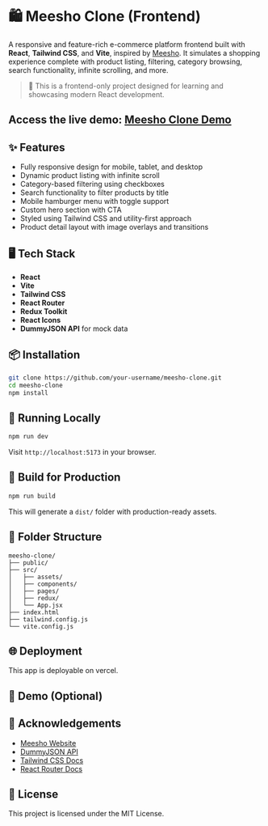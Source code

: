 
# 🛍️ Meesho Clone (Frontend)

A responsive and feature-rich e-commerce platform frontend built with **React**, **Tailwind CSS**, and **Vite**, inspired by [Meesho](https://www.meesho.com/). It simulates a shopping experience complete with product listing, filtering, category browsing, search functionality, infinite scrolling, and more.

> 🚀 This is a frontend-only project designed for learning and showcasing modern React development.

## Access the live demo: [Meesho Clone Demo](https://meesho-ecommerce-store.vercel.app/)

## ✨ Features

- Fully responsive design for mobile, tablet, and desktop
- Dynamic product listing with infinite scroll
- Category-based filtering using checkboxes
- Search functionality to filter products by title
- Mobile hamburger menu with toggle support
- Custom hero section with CTA
- Styled using Tailwind CSS and utility-first approach
- Product detail layout with image overlays and transitions

## 🖥️ Tech Stack

- **React**
- **Vite**
- **Tailwind CSS**
- **React Router**
- **Redux Toolkit**
- **React Icons**
- **DummyJSON API** for mock data

## 📦 Installation

```bash
git clone https://github.com/your-username/meesho-clone.git
cd meesho-clone
npm install
```

## 🧪 Running Locally

```bash
npm run dev
```

Visit `http://localhost:5173` in your browser.

## 🚀 Build for Production

```bash
npm run build
```

This will generate a `dist/` folder with production-ready assets.

## 🧾 Folder Structure

```
meesho-clone/
├── public/
├── src/
│   ├── assets/
│   ├── components/
│   ├── pages/
│   ├── redux/
│   └── App.jsx
├── index.html
├── tailwind.config.js
└── vite.config.js
```

## 🌐 Deployment

This app is deployable on vercel.

## 📸 Demo (Optional)



## 🙏 Acknowledgements

- [Meesho Website](https://www.meesho.com/)
- [DummyJSON API](https://dummyjson.com/)
- [Tailwind CSS Docs](https://tailwindcss.com/)
- [React Router Docs](https://reactrouter.com/)

## 📄 License

This project is licensed under the MIT License.